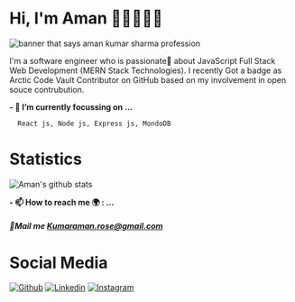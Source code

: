 # Hi, I'm Aman 👋🏾👨‍🎓‍💻

<img src="https://user-images.githubusercontent.com/40789486/87766427-c4935300-c836-11ea-8f4d-c16ad8823ad1.png" alt="banner that says aman kumar sharma profession">

I'm a software engineer who is passionate💖 about JavaScript Full Stack Web Development (MERN Stack Technologies). I recently Got a badge as Arctic Code Vault Contributor on GitHub based on my involvement in open souce contrubution. 

**- 🔭 I’m currently focussing on ...**

      React js, Node js, Express js, MondoDB 
      
# Statistics #

![Aman's github stats](https://github-readme-stats.vercel.app/api?username=Aman22sharma&show_icons=true&theme=tokyonight)


**- 📫 How to reach me 🌍 : ...**
##### 💌Mail me [Kumaraman.rose@gmail.com]()
# Social Media #
[![Github](https://img.shields.io/badge/-Github-000?style=flat&logo=Github&logoColor=white)](https://github.com/Aman22sharma)
[![Linkedin](https://img.shields.io/badge/-LinkedIn-blue?style=flat&logo=Linkedin&logoColor=white)](https://www.linkedin.com/in/aman-kumar-sharma-2a4775159/)
[![Instagram](https://img.shields.io/badge/-Instagram-c13584?style=flat&labelColor=c13584&logo=instagram&logoColor=white)](https://www.instagram.com/aman_sharma.richel/)

